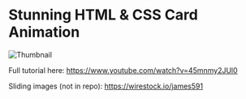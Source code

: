 # Stunning HTML & CSS Card Animation

![Thumbnail](thu)

Full tutorial here: https://www.youtube.com/watch?v=45mnmy2JUl0

Sliding images (not in repo): https://wirestock.io/james591
